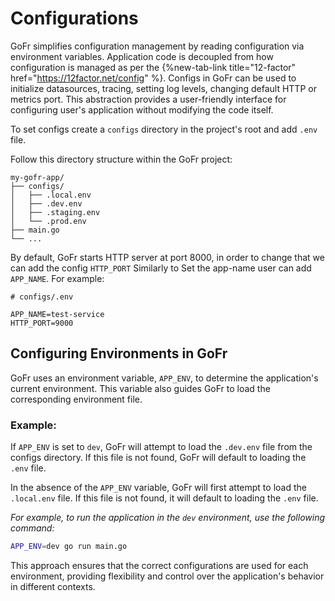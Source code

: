 # Configurations

GoFr simplifies configuration management by reading configuration via environment variables.
Application code is decoupled from how configuration is managed as per the {%new-tab-link title="12-factor" href="https://12factor.net/config" %}.
Configs in GoFr can be used to initialize datasources, tracing, setting log levels, changing default HTTP or metrics port.
This abstraction provides a user-friendly interface for configuring user's application without modifying the code itself.

To set configs create a `configs` directory in the project's root and add `.env` file.

Follow this directory structure within the GoFr project:
```dotenv
my-gofr-app/
├── configs/
│   ├── .local.env
│   ├── .dev.env
│   ├── .staging.env
│   └── .prod.env
├── main.go
└── ...
```

By default, GoFr starts HTTP server at port 8000, in order to change that we can add the config `HTTP_PORT`
Similarly to Set the app-name user can add `APP_NAME`. For example:

```dotenv
# configs/.env

APP_NAME=test-service
HTTP_PORT=9000
```

## Configuring Environments in GoFr
GoFr uses an environment variable, `APP_ENV`, to determine the application's current environment. This variable also guides GoFr to load the corresponding environment file.

### Example:
If `APP_ENV` is set to `dev`, GoFr will attempt to load the `.dev.env` file from the configs directory. If this file is not found, GoFr will default to loading the `.env` file.

In the absence of the `APP_ENV` variable, GoFr will first attempt to load the `.local.env` file. If this file is not found, it will default to loading the `.env` file.

_For example, to run the application in the `dev` environment, use the following command:_

```bash
APP_ENV=dev go run main.go
```


This approach ensures that the correct configurations are used for each environment, providing flexibility and control over the application's behavior in different contexts.

